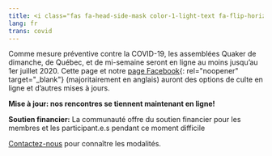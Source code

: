 ```yaml
---
title: <i class="fas fa-head-side-mask color-1-light-text fa-flip-horizontal"></i> Maladie COVID-19
lang: fr
trans: covid
---
```

Comme mesure préventive contre la COVID-19, les assemblées Quaker de dimanche, de Québec, et de mi-semaine seront en ligne au moins jusqu’au 1er juillet 2020. Cette page et notre [page Facebook](https://www.facebook.com/MontrealQuakers/){: rel="noopener" target="_blank"} (majoritairement en anglais) auront des options de culte en ligne et d’autres mises à jours.

**Mise à jour: nos rencontres se tiennent maintenant en ligne!**

**Soutien financier:** La communauté offre du soutien financier pour les membres et les participant.e.s pendant ce moment difficile

[Contactez-nous](/contact-fr.html) pour connaître les modalités.
